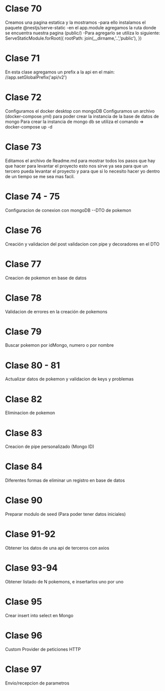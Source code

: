 # Clase 70
Creamos una pagina estatica y la mostramos
    -para ello instalamos el paquete @nestjs/serve-static
    -en el app.module agregamos la ruta donde se encuentra nuestra pagina (public/)
        -Para agregarlo se utiliza lo siguiente:
                                                ServeStaticModule.forRoot({
                                                    rootPath: join(__dirname,’..’,’public’),
                                                })
# Clase 71
En esta clase agregamos un prefix a la api en el main:
  //app.setGlobalPrefix('api/v2')
# Clase 72
Configuramos el docker desktop con mongoDB
Configuramos un archivo (docker-compose.yml) para poder crear la instancia de la base de datos de mongo
Para crear la instancia de mongo db se utiliza el comando => docker-compose up -d
# Clase 73
Editamos el archivo de Readme.md para mostrar todos los pasos que hay que hacer para levantar el proyecto
esto nos sirve ya sea para que un tercero pueda levantar el proyecto y para que si lo necesito hacer yo
dentro de un tiempo se me sea mas facil.
# Clase 74 - 75 
Configuracion de conexion con mongoDB
--DTO de pokemon
# Clase 76
Creación y validacion del post
  validacion con pipe y decoradores en el DTO
# Clase 77
Creacion de pokemon en base de datos 
# Clase 78
Validacion de errores en la creación de pokemons
# Clase 79
Buscar pokemon por idMongo, numero o por nombre
# Clase 80 - 81
Actualizar datos de pokemon y validacion de keys y problemas
# Clase 82
Eliminacion de pokemon 
# Clase 83
Creacion de pipe personalizado (Mongo ID)
# Clase 84
Diferentes formas de eliminar un registro en base de datos
# Clase 90
Preparar modulo de seed (Para poder tener datos iniciales)
# Clase 91-92
Obtener los datos de una api de terceros con axios
# Clase 93-94
Obtener listado de N pokemons, e insertarlos uno por uno 
# Clase 95
Crear insert into select en Mongo
# Clase 96
Custom Provider de peticiones HTTP
# Clase 97
Envio/recepcion de parametros
